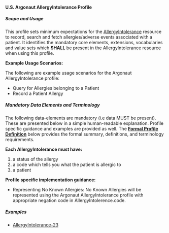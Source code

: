 #### U.S. Argonaut AllergyIntolerance Profile


##### Scope and Usage

This profile sets minimum expectations for the [AllergyIntolerance] resource to record, search and fetch allergies/adverse events associated with a patient.  It identifies the mandatory core elements, extensions, vocabularies and value sets which **SHALL** be present in the AllergyIntolerance resource when using this profile.

**Example Usage Scenarios:**

The following are example usage scenarios for the Argonaut AllergyIntolerance
profile:

-   Query for Allergies belonging to a Patient
-   Record a Patient Allergy


##### Mandatory Data Elements and Terminology


The following data-elements are mandatory (i.e data MUST be present). These are presented below in a simple human-readable explanation.  Profile specific guidance and examples are provided as well.  The [**Formal Profile Definition**](#profile) below provides the  formal summary, definitions, and  terminology requirements.  

**Each AllergyIntolerance must have:**

1.  a status of the allergy
2.  a code which tells you what the patient is allergic to
3.  a patient

**Profile specific implementation guidance:**

* Representing No Known Allergies: No Known Allergies will be represented using the Argonaut AllergyIntolerance profile with appropriate negation code in AllergyIntolerence.code.


##### Examples

- [AllergyIntolerance-23](AllergyIntolerance-23.html)


[AllergyIntolerance]: http://hl7.org/fhir/allergyintolerance.html
